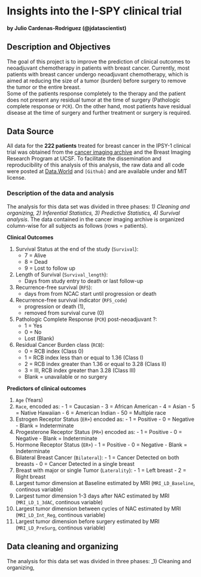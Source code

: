 # Insights into the I-SPY clinical trial
#### by Julio Cardenas-Rodriguez (@jdatascientist)

## Description and Objectives
The goal of this project is to improve the prediction of clinical outcomes to neoadjuvant chemotherapy in patients with breast cancer. Currently, most patients with breast cancer undergo neoadjuvant chemotherapy, which is aimed at reducing the size of a tumor (burden) before surgery to remove the tumor or the entire breast.   
Some of the patients response completely to the therapy and the patient does not present any residual tumor at the time of surgery (Pathologic complete response or `PCR`). On the other hand, most patients have residual disease at the time of surgery and further treatment or surgery is required.

## Data Source
All data for the **222 patients** treated for breast cancer in the IPSY-1 clinical trial was obtained from the [cancer imaging archive](https://wiki.cancerimagingarchive.net/display/Public/ISPY1) and the Breast Imaging Research Program at UCSF. To facilitate the dissemination and reproducibility of this analysis of this analysis, the raw data and all code were posted at [Data.World](https://data.world/julio/ispy-1-trial) and ``[Github]`` and are available under and MIT license.

### Description of the data and analysis
The analysis for this data set was divided in three phases: _1) Cleaning and organizing, 2) Inferential Statistics, 3) Predictive Statistics, 4) Survival analysis_. The data contained in the cancer imaging archive is organized column-wise for all subjects as follows (rows = patients).

**Clinical Outcomes**
1. Survival Status at the end of the study (`Survival`):
    - 7 = Alive
    - 8 = Dead
    - 9 = Lost to follow up
2. Length of Survival (`Survival_length`):
    - Days from study entry to death or last follow-up
3. Recurrence-free survival (`RFS`):
    - days from from NCAC start until progression or death
4. Recurrence-free survival indicator (`RFS_code`)
    - progression or death (1),
    - removed from survival curve (0)
5. Pathologic Complete Response (`PCR`) post-neoadjuvant ?:
    - 1 = Yes
    - 0 = No
    - Lost (Blank)
6. Residual Cancer Burden class (`RCB`):
    - 0 = RCB index (Class 0)
    - 1 = RCB index less than or equal to 1.36 (Class I)
    - 2 = RCB index greater than 1.36 or equal to 3.28  (Class II)
    - 3 = III, RCB index greater than 3.28 (Class III)
    - Blank = unavailable or no surgery

**Predictors of clinical outcomes**
  1. `Age` (Years)
  2. `Race`, encoded as:
    - 1 = Caucasian
    - 3 = African American
    - 4 = Asian
    - 5 = Native Hawaiian
    - 6 = American Indian
    - 50 = Multiple race
  3. Estrogen Receptor Status (`ER+`) encoded as:
    - 1 = Positive
    - 0 = Negative
    - Blank = Indeterminate
  4. Progesterone Receptor Status (`PR+`) encoded as:
    - 1 = Positive
    - 0 = Negative
    - Blank = Indeterminate
  5. Hormone Receptor Status (`ER+`)
    - 1 = Positive
    - 0 = Negative
    - Blank = Indeterminate
  6. Bilateral Breast Cancer (`Bilateral`):
    - 1 = Cancer Detected on both breasts
    - 0 = Cancer Detected in a single breast
  7. Breast with major or single Tumor (`Laterality`):
    - 1 = Left breast
    - 2 = Right breast
  8. Largest tumor dimension at Baseline estimated by MRI (`MRI_LD_Baseline`, continous variable)
  9. Largest tumor dimension 1-3 days after NAC estimated by MRI (`MRI_LD_1_3dAC`, continous variable)
  10. Largest tumor dimension between cycles of NAC estimated by MRI (`MRI_LD_Int_Reg`, continous variable)
  11. Largest tumor dimension before surgery estimated by MRI (`MRI_LD_PreSurg`, continous variable)

  ## Data cleaning and organizing
  The analysis for this data set was divided in three phases: _1) Cleaning and organizing,

